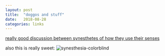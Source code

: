 ```yaml
---
layout: post
title:  "doggos and stuff"
date:   2018-08-28
categories: links
---
```


[really good discussion between synesthetes of how they use their senses](https://www.reddit.com/r/Synesthesia/comments/99zzoi/how_do_you_use_yours/)

also this is really sweet:
![synesthesia-colorblind](https://i.redd.it/apz4jmpaiqe11.png)
